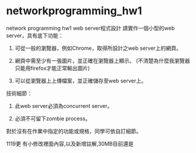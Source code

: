 # networkprogramming_hw1
network programming hw1
web server程式設計
請實作一個小型的web server，具有底下功能：

1. 可從一般的瀏覽器，例如Chrome，取得所設計之web server上的網頁。

2. 網頁中需至少有一張圖片，並正確在瀏覽器上顯示。
(不清楚為什麼我瀏覽器只能用firefox才能正常輸出圖片)

3. 可以從瀏覽器上上傳檔案，並正確儲存至web server上。

技術細節：

1. 此web server必須為concurrent server。

2. 必須不可留下zombie process。

對於沒有在作業中指定的功能或規格，同學可依自訂細節。

1119更 有小修改裡面內容,以及新增註解,30MB目前還是
